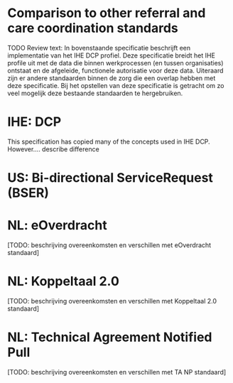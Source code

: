 # Comparison to other referral and care coordination standards

TODO Review text:
In bovenstaande specificatie beschrijft een implementatie van het IHE DCP profiel. Deze specificatie breidt het IHE profile uit met de data die binnen werkprocessen (en tussen organisaties) ontstaat en de afgeleide, functionele autorisatie voor deze data. Uiteraard zijn er andere standaarden binnen de zorg die een overlap hebben met deze specificatie. Bij het opstellen van deze specificatie is getracht om zo veel mogelijk deze bestaande standaarden te hergebruiken.

# IHE: DCP
This specification has copied many of the concepts used in IHE DCP. However.... describe difference

# US: Bi-directional ServiceRequest (BSER)

# NL: eOverdracht
[TODO: beschrijving overeenkomsten en verschillen met eOverdracht standaard]


# NL: Koppeltaal 2.0
[TODO: beschrijving overeenkomsten en verschillen met Koppeltaal 2.0 standaard]

# NL: Technical Agreement Notified Pull
[TODO: beschrijving overeenkomsten en verschillen met TA NP standaard]